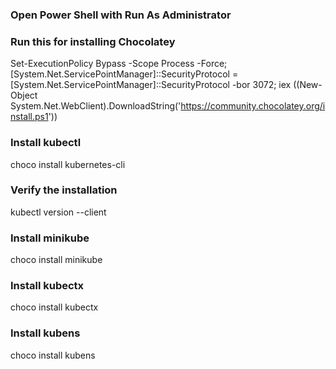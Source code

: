 ### Open Power Shell with Run As Administrator
### Run this for installing Chocolatey

Set-ExecutionPolicy Bypass -Scope Process -Force; [System.Net.ServicePointManager]::SecurityProtocol = [System.Net.ServicePointManager]::SecurityProtocol -bor 3072; iex ((New-Object System.Net.WebClient).DownloadString('https://community.chocolatey.org/install.ps1'))

### Install kubectl
choco install kubernetes-cli

### Verify the installation
kubectl version --client

### Install minikube
choco install minikube

### Install kubectx
choco install kubectx

### Install kubens
choco install kubens


